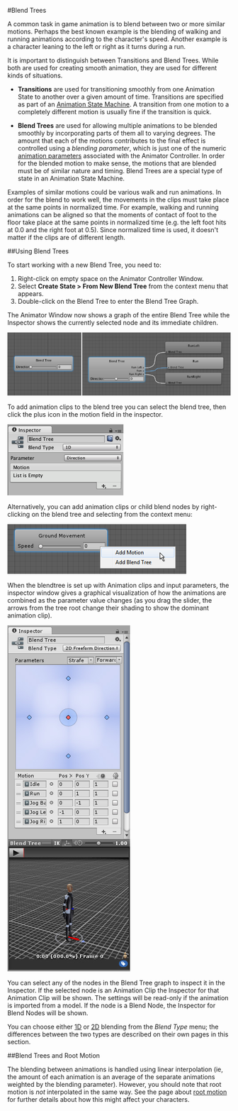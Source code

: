 #Blend Trees

A common task in game animation is to blend between two or more similar motions. Perhaps the best known example is the blending of walking and running animations according to the character's speed. Another example is a character leaning to the left or right as it turns during a run.

It is important to distinguish between Transitions and Blend Trees. While both are used for creating smooth animation, they are used for different kinds of situations.


* __Transitions__ are used for transitioning smoothly from one Animation State to another over a given amount of time. Transitions are specified as part of an [Animation State Machine](AnimationStateMachines). A transition from one motion to a completely different motion is usually fine if the transition is quick.


* __Blend Trees__ are used for allowing multiple animations to be blended smoothly by incorporating parts of them all to varying degrees. The amount that each of the motions contributes to the final effect is controlled using a _blending parameter_, which is just one of the numeric [animation parameters](AnimationParameters) associated with the Animator Controller. In order for the blended motion to make sense, the motions that are blended must be of similar nature and timing. Blend Trees are a special type of state in an Animation State Machine.


Examples of similar motions could be various walk and run animations. In order for the blend to work well, the movements in the clips must take place at the same points in normalized time. For example, walking and running animations can be aligned so that the moments of contact of foot to the floor take place at the same points in normalized time (e.g. the left foot hits at 0.0 and the right foot at 0.5). Since normalized time is used, it doesn't matter if the clips are of different length.

##Using Blend Trees

To start working with a new Blend Tree, you need to:

1. Right-click on empty space on the Animator Controller Window.
1. Select __Create State &gt; From New Blend Tree__ from the context menu that appears.
1. Double-click on the Blend Tree to enter the Blend Tree Graph.

The Animator Window now shows a graph of the entire Blend Tree while the Inspector shows the currently selected node and its immediate children.

![The Animator Window shows a graph of the entire Blend Tree. To the left is a Blend Tree with only the root Blend Node (no child nodes have been added yet). To the right is a Blend Tree with a root Blend Node and three Animation Clips as child nodes.](../uploads/Main/MecanimBlendTreeStateDiagramCombined.png) 

To add animation clips to the blend tree you can select the blend tree, then click the plus icon in the motion field in the inspector.

![A Blend Node shown in the inspector before any motions have been added. The plus icon is used to add animation clips or child blend trees.](../uploads/Main/MecanimBlendTreeInitial.png) 

Alternatively, you can add animation clips or child blend nodes by right-clicking on the blend tree and selecting from the context menu:

![The context menu when right-clicking on a blend tree node.](../uploads/Main/AnimatorBlendTreeContextMenu.png) 

When the blendtree is set up with Animation clips and input parameters, the inspector window gives a graphical visualization of how the animations are combined as the parameter value changes (as you drag the slider, the arrows from the tree root change their shading to show the dominant animation clip).

![A 2D Blendtree set up with five animation clips, being previewed in the inspector](../uploads/Main/AnimatorBlendTreeInspectorPreview.jpg)

You can select any of the nodes in the Blend Tree graph to inspect it in the Inspector. If the selected node is an Animation Clip the Inspector for that Animation Clip will be shown. The settings will be read-only if the animation is imported from a model. If the node is a Blend Node, the Inspector for Blend Nodes will be shown.



You can choose either [1D](BlendTree-1DBlending) or [2D](BlendTree-2DBlending) blending from the _Blend Type_ menu; the differences between the two types are described on their own pages in this section.


##Blend Trees and Root Motion

The blending between animations is handled using linear interpolation (ie, the amount of each animation is an average of the separate animations weighted by the blending parameter). However, you should note that root motion is _not_ interpolated in the same way. See the page about [root motion](RootMotion) for further details about how this might affect your characters.